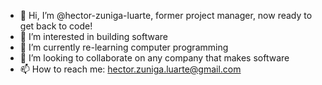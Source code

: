 - 👋 Hi, I’m @hector-zuniga-luarte, former project manager, now ready to get back to code!
- 👀 I’m interested in building software
- 🌱 I’m currently re-learning computer programming
- 💞️ I’m looking to collaborate on any company that makes software
- 📫 How to reach me: hector.zuniga.luarte@gmail.com

<!---
hector-zuniga-luarte/hector-zuniga-luarte is a ✨ special ✨ repository because its `README.md` (this file) appears on your GitHub profile.
You can click the Preview link to take a look at your changes.
--->
